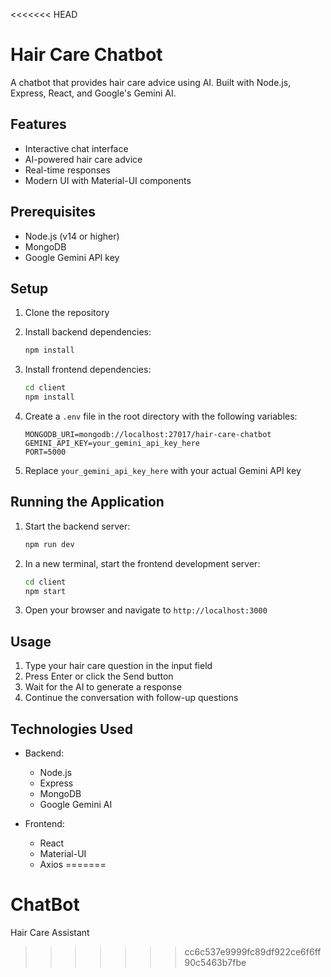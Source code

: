 <<<<<<< HEAD
# Hair Care Chatbot

A chatbot that provides hair care advice using AI. Built with Node.js, Express, React, and Google's Gemini AI.

## Features

- Interactive chat interface
- AI-powered hair care advice
- Real-time responses
- Modern UI with Material-UI components

## Prerequisites

- Node.js (v14 or higher)
- MongoDB
- Google Gemini API key

## Setup

1. Clone the repository
2. Install backend dependencies:
   ```bash
   npm install
   ```

3. Install frontend dependencies:
   ```bash
   cd client
   npm install
   ```

4. Create a `.env` file in the root directory with the following variables:
   ```
   MONGODB_URI=mongodb://localhost:27017/hair-care-chatbot
   GEMINI_API_KEY=your_gemini_api_key_here
   PORT=5000
   ```

5. Replace `your_gemini_api_key_here` with your actual Gemini API key

## Running the Application

1. Start the backend server:
   ```bash
   npm run dev
   ```

2. In a new terminal, start the frontend development server:
   ```bash
   cd client
   npm start
   ```

3. Open your browser and navigate to `http://localhost:3000`

## Usage

1. Type your hair care question in the input field
2. Press Enter or click the Send button
3. Wait for the AI to generate a response
4. Continue the conversation with follow-up questions

## Technologies Used

- Backend:
  - Node.js
  - Express
  - MongoDB
  - Google Gemini AI

- Frontend:
  - React
  - Material-UI
  - Axios 
=======
# ChatBot
Hair Care Assistant
>>>>>>> cc6c537e9999fc89df922ce6f6ff90c5463b7fbe
